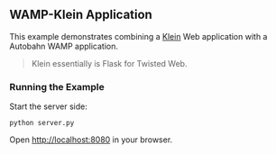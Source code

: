 ## WAMP-Klein Application

This example demonstrates combining a [Klein](https://github.com/twisted/klein) Web application with a Autobahn WAMP application.

> Klein essentially is Flask for Twisted Web.

### Running the Example

Start the server side:


```shell
python server.py
```

Open [http://localhost:8080](http://localhost:8080) in your browser.
